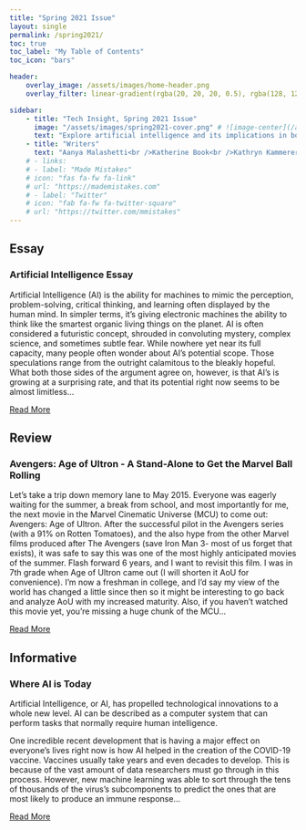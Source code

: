 ```yaml
---
title: "Spring 2021 Issue"
layout: single
permalink: /spring2021/
toc: true
toc_label: "My Table of Contents"
toc_icon: "bars"

header:
    overlay_image: /assets/images/home-header.png
    overlay_filter: linear-gradient(rgba(20, 20, 20, 0.5), rgba(128, 128, 128, 0.5))

sidebar:
    - title: "Tech Insight, Spring 2021 Issue"
      image: "/assets/images/spring2021-cover.png" # ![image-center](/assets/images/spring2021-cover.jpg){: .align-center}
      text: "Explore artificial intelligence and its implications in both fiction and modern society"
    - title: "Writers"
      text: "Aanya Malashetti<br />Katherine Book<br />Kathryn Kammerer"
    # - links:
    # - label: "Made Mistakes"
    # icon: "fas fa-fw fa-link"
    # url: "https://mademistakes.com"
    # - label: "Twitter"
    # icon: "fab fa-fw fa-twitter-square"
    # url: "https://twitter.com/mmistakes"
---
```


## Essay

### Artificial Intelligence Essay

Artificial Intelligence (AI) is the ability for machines to mimic the perception, problem-solving, critical thinking, and learning often displayed by the human mind. In simpler terms, it’s giving electronic machines the ability to think like the smartest organic living things on the planet. AI is often considered a futuristic concept, shrouded in convoluting mystery, complex science, and sometimes subtle fear. While nowhere yet near its full capacity, many people often wonder about AI’s potential scope. Those speculations range from the outright calamitous to the bleakly hopeful. What both those sides of the argument agree on, however, is that AI’s is growing at a surprising rate, and that its potential right now seems to be almost limitless...

<a href="{{site.baseurl}}/spring2021/ai-essay">Read More</a>

## Review

### Avengers: Age of Ultron - A Stand-Alone to Get the Marvel Ball Rolling

Let’s take a trip down memory lane to May 2015. Everyone was eagerly waiting for the summer, a break from school, and most importantly for me, the next movie in the Marvel Cinematic Universe (MCU) to come out: Avengers: Age of Ultron. After the successful pilot in the Avengers series (with a 91% on Rotten Tomatoes), and the also hype from the other Marvel films produced after The Avengers (save Iron Man 3- most of us forget that exists), it was safe to say this was one of the most highly anticipated movies of the summer.
Flash forward 6 years, and I want to revisit this film. I was in 7th grade when Age of Ultron came out (I will shorten it AoU for convenience). I’m now a freshman in college, and I’d say my view of the world has changed a little since then so it might be interesting to go back and analyze AoU with my increased maturity. Also, if you haven’t watched this movie yet, you’re missing a huge chunk of the MCU...

<a href="{{site.baseurl}}/spring2021/review-age-of-ultron">Read More</a>

## Informative

### Where AI is Today

Artificial Intelligence, or AI, has propelled technological innovations to a whole new level. AI can be described as a computer system that can perform tasks that normally require human intelligence.

One incredible recent development that is having a major effect on everyone’s lives right now is how AI helped in the creation of the COVID-19 vaccine. Vaccines usually take years and even decades to develop. This is because of the vast amount of data researchers must go through in this process. However, new machine learning was able to sort through the tens of thousands of the virus’s subcomponents to predict the ones that are most likely to produce an immune response...

<a href="{{site.baseurl}}/spring2021/where-ai-is-today">Read More</a>
